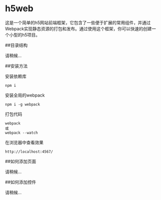 # h5web

这是一个简单的h5网站前端框架，它包含了一些便于扩展的常用组件，并通过Webpack实现静态资源的打包和发布。通过使用这个框架，你可以快速的创建一个小型的h5项目。

##目录结构

请稍候...

##安装方法

安装依赖库
```
npm i
```

安装全局的webpack
```
npm i -g webpack
```

打包代码
```
webpack
或
webpack --watch
```

在浏览器中查看效果
```
http://localhost:4567/
```

##如何添加页面

请稍候...

##如何添加控件

请稍候...